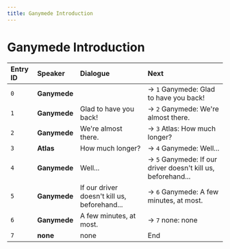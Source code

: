 ```yaml
---
title: Ganymede Introduction
---
```


# Ganymede Introduction


| Entry ID | Speaker | Dialogue | Next |
| :------- | :------ | :------- | :------------ |
| `0` | **Ganymede** |  | → `1` Ganymede: Glad to have you back\! |
| `1` | **Ganymede** | Glad to have you back\! | → `2` Ganymede: We're almost there\. |
| `2` | **Ganymede** | We're almost there\. | → `3` Atlas: How much longer? |
| `3` | **Atlas** | How much longer? | → `4` Ganymede: Well\.\.\. |
| `4` | **Ganymede** | Well\.\.\. | → `5` Ganymede: If our driver doesn't kill us, beforehand\.\.\. |
| `5` | **Ganymede** | If our driver doesn't kill us, beforehand\.\.\. | → `6` Ganymede: A few minutes, at most\. |
| `6` | **Ganymede** | A few minutes, at most\. | → `7` none: none |
| `7` | **none** | none | End |
